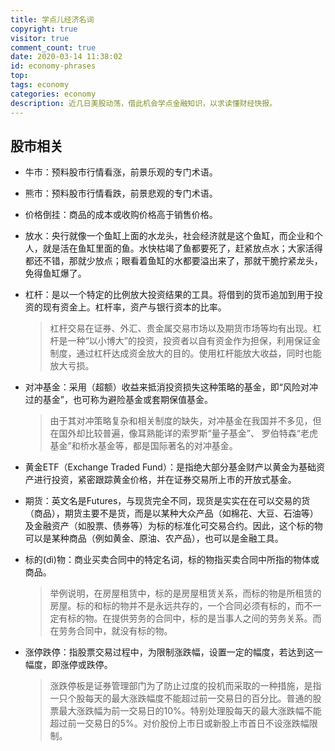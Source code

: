 ```yaml
---
title: 学点儿经济名词
copyright: true
visitor: true
comment_count: true
date: 2020-03-14 11:38:02
id: economy-phrases
top:
tags: economy
categories: economy
description: 近几日美股动荡，借此机会学点金融知识，以求读懂财经快报。
---
```


## 股市相关

* 牛市：预料股市行情看涨，前景乐观的专门术语。

* 熊市：预料股市行情看跌，前景悲观的专门术语。

* 价格倒挂：商品的成本或收购价格高于销售价格。

* 放水：央行就像一个鱼缸上面的水龙头，社会经济就是这个鱼缸，而企业和个人，就是活在鱼缸里面的鱼。水快枯竭了鱼都要死了，赶紧放点水；大家活得都还不错，那就少放点；眼看着鱼缸的水都要溢出来了，那就干脆拧紧龙头，免得鱼缸爆了。

* 杠杆：是以一个特定的比例放大投资结果的工具。将借到的货币追加到用于投资的现有资金上。杠杆率，资产与银行资本的比率。

  > 杠杆交易在证券、外汇、贵金属交易市场以及期货市场等均有出现。杠杆是一种“以小博大”的投资，投资者以自有资金作为担保，利用保证金制度，通过杠杆达成资金放大的目的。使用杠杆能放大收益，同时也能放大亏损。

* 对冲基金：采用（超额）收益来抵消投资损失这种策略的基金，即“风险对冲过的基金”，也可称为避险基金或套期保值基金。

  > 由于其对冲策略复杂和相关制度的缺失，对冲基金在我国并不多见，但在国外却比较普遍，像耳熟能详的索罗斯“量子基金”、 罗伯特森“老虎基金”和桥水基金等，都是国际著名的对冲基金。

* 黄金ETF（Exchange Traded Fund）：是指绝大部分基金财产以黄金为基础资产进行投资，紧密跟踪黄金价格，并在证券交易所上市的开放式基金。

* 期货：英文名是Futures，与现货完全不同，现货是实实在在可以交易的货（商品），期货主要不是货，而是以某种大众产品（如棉花、大豆、石油等）及金融资产（如股票、债券等）为标的标准化可交易合约。因此，这个标的物可以是某种商品（例如黄金、原油、农产品），也可以是金融工具。

* 标的(dì)物：商业买卖合同中的特定名词，标的物指买卖合同中所指的物体或商品。

  > 举例说明，在房屋租赁中，标的是房屋租赁关系，而标的物是所租赁的房屋。标的和标的物并不是永远共存的，一个合同必须有标的，而不一定有标的物。在提供劳务的合同中，标的是当事人之间的劳务关系。而在劳务合同中，就没有标的物。

* 涨停跌停：指股票交易过程中，为限制涨跌幅，设置一定的幅度，若达到这一幅度，即涨停或跌停。

  > 涨跌停板是证券管理部门为了防止过度的投机而采取的一种措施，是指一只个股每天的最大涨跌幅度不能超过前一交易日的百分比。普通的股票最大涨跌幅为前一交易日的10%。特别处理股每天的最大涨跌幅不能超过前一交易日的5%。对价股份上市日或新股上市首日不设涨跌幅限制。

